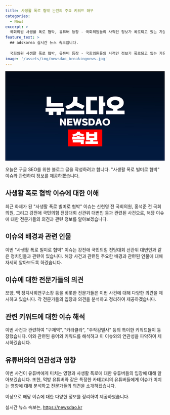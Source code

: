 ```yaml
---
title: 사생활 폭로 협박 논란의 주요 키워드 해부
categories:
  - News
excerpt: >
  국회의원 사생활 폭로 협박, 유튜버 등장 - 국회의원들의 사적인 정보가 폭로되고 있는 가운데, 유튜버와의 관련성이 화제다. 협박에 대한 수익 중단 조치와 함께 주목받는 이슈로, 주요 피규어들의 입장에 대한 관심이 높아지고 있다.
feature_text: >
  ## adskorea 실시간 뉴스 속보입니다.

  국회의원 사생활 폭로 협박, 유튜버 등장 - 국회의원들의 사적인 정보가 폭로되고 있는 가운데, 유튜버와의 관련성이 화제다. 협박에 대한 수익 중단 조치와 함께 주목받는 이슈로, 주요 피규어들의 입장에 대한 관심이 높아지고 있다.
image: '/assets/img/newsdao_breakingnews.jpg'
---
```


<p><img src="/assets/img/newsdao_breakingnews.jpg" alt="adskorea 속보" /></p>

<p>오늘은 구글 SEO를 위한 블로그 글을 작성하려고 합니다. "사생활 폭로 빌미로 협박" 이슈와 관련하여 정보를 제공하겠습니다.</p>

<h2 data-ke-size="size26">사생활 폭로 협박 이슈에 대한 이해</h2>

<p data-ke-size="size16">최근 화제가 된 "사생활 폭로 빌미로 협박" 이슈는 신현영 전 국회의원, 홍석준 전 국회의원, 그리고 강전애 국민의힘 전당대회 선관위 대변인 등과 관련된 사건으로, 해당 이슈에 대한 전문가들의 의견과 관련 정보를 알아보겠습니다.</p>

<h2 data-ke-size="size26">이슈의 배경과 관련 인물</h2>

<p data-ke-size="size16">이번 "사생활 폭로 빌미로 협박" 이슈는 강전애 국민의힘 전당대회 선관위 대변인과 같은 정치인들과 관련이 있습니다. 해당 사건과 관련된 주요한 배경과 관련된 인물에 대해 자세히 알아보도록 하겠습니다.</p>

<h2 data-ke-size="size26">이슈에 대한 전문가들의 의견</h2>

<p data-ke-size="size16">쯔양, 맥 정치사회연구소장 등을 비롯한 전문가들은 이번 사건에 대해 다양한 의견을 제시하고 있습니다. 각 전문가들의 입장과 의견을 분석하고 정리하여 제공하겠습니다.</p>

<h2 data-ke-size="size26">관련 키워드에 대한 이슈 해석</h2>

<p data-ke-size="size16">이번 사건과 관련하여 "구제역", "카라큘라", "주작감별사" 등의 특이한 키워드들이 등장했습니다. 이와 관련된 용어와 키워드를 해석하고 이 이슈와의 연관성을 파악하여 제시하겠습니다.</p>

<h2 data-ke-size="size26">유튜버와의 연관성과 영향</h2>

<p data-ke-size="size16">이번 사건이 유튜버에게 미치는 영향과 사생활 폭로에 대한 유튜버들의 입장에 대해 알아보겠습니다. 또한, 먹방 유튜버와 같은 특정한 카테고리의 유튜버들에게 이슈가 미치는 영향에 대해 분석하고 전문가들의 의견을 소개하겠습니다.</p>

<p>이상으로 해당 이슈에 대한 다양한 정보를 정리하여 제공하였습니다.</p>
실시간 뉴스 속보는, <a href="https://newsdao.kr" rel="dofollow">https://newsdao.kr</a>


